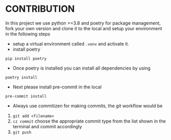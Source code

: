 # CONTRIBUTION

In this project we use python >=3.8 and poetry for package management, fork your own version and clone it to the local and setup your environment in the following steps

- setup a virtual environment called `.venv` and activate it.
- install poetry

```pip install poetry```

- Once poetry is installed you can install all dependencies by using 

```poetry install```

- Next please install pre-commit in the local 

```pre-commit install```

- Always use commitizen for making commits, the git workflow would be 

1. ```git add <filename>```
2. ```cz commit```
choose the appropriate commit type from the list shown in the terminal and commit accordingly
3. ```git push```
